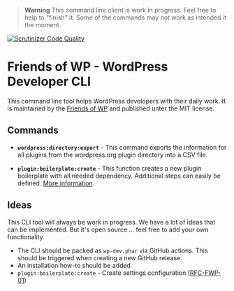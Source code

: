 > **Warning**
> This command line client is work in progress. Feel free to help to "finish" it. Some of the commands may not work as intended it the moment.


[![Scrutinizer Code Quality](https://scrutinizer-ci.com/g/friends-of-wp/wp-dev-cli/badges/quality-score.png?b=develop)](https://scrutinizer-ci.com/g/friends-of-wp/wp-dev-cli/?branch=develop)

# Friends of WP - WordPress Developer CLI

This command line tool helps WordPress developers with their daily work. It is maintained by the [Friends of WP](https://www.friendsofwp.com) and published unter the MIT license.

## Commands

- **`wordpress:directory:export`** - This command exports the information for all plugins from the wordpress.org plugin directory into a CSV file. 


- **`plugin:boilerplate:create`** - This function creates a new plugin boilerplate with all needed dependency. Additional steps can easily be defined. [More information](docs/command/plugin-boilerplate-create.md).

## Ideas

This CLI tool will always be work in progress. We have a lot of ideas that can be implemented. But it's open source ... feel free to add your own functionality.

- The CLI should be packed as `wp-dev.phar` via GitHub actions. This should be triggered when creating a new GitHub release. 
- An installation how-to should be added
- `plugin:boilerplate:create` - Create settings configuration ([RFC-FWP-01](https://github.com/friends-of-wp/rfc-fwp-01-settings))
